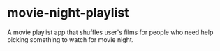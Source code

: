 # movie-night-playlist
A movie playlist app that shuffles user's films for people who need help picking something to watch for movie night.
